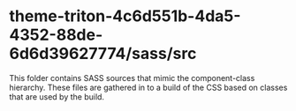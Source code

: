 # theme-triton-4c6d551b-4da5-4352-88de-6d6d39627774/sass/src

This folder contains SASS sources that mimic the component-class hierarchy. These files
are gathered in to a build of the CSS based on classes that are used by the build.
